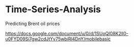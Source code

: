 # Time-Series-Analysis
Predicting Brent oil prices 

https://docs.google.com/document/u/0/d/1SUoQI08K2ll0-u0FYD09Si7gw2cdJtYv75wbiRl4DnY/mobilebasic
